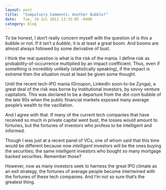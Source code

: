 ```yaml
---
layout: post
title:  "Compulsory Comments: Another Bubble?"
date:   Tue, 19 Jul 2011 13:33:05 -0400
category: blog
---
```


To be honest, I don’t really concern myself with the question of is this a
bubble or not. If it isn’t a _bubble_, it is at least a great boom. And booms
are almost always followed by some derivative of bust.

I think the real question is what is the risk of the mania. I define risk as
probability-of-occurrence multiplied by an impact coefficient. Thus, even if
something is incredibly unlikely (statistically speaking), if the impact is
extreme then the situation must at least be given some thought.

Until the recent tech-IPO mania (Groupon, LinkedIn soon-to-be Zynga), a great
deal of the risk was borne by institutional investors, by _savvy_ venture
capitalists. This was declared to be a departure from the dot-com bubble of
the late 90s when the public financial markets exposed many average people’s
wealth to the vacillation.

And I agree with that. If many of the current tech companies that have
received so much in private capital went bust, the losses would amount to
fortunes, but the fortunes of investors who profess to be intelligent and
informed.

Though I was just at a recent panel of VCs, one of whom said that this time
would be different because now _intelligent_ investors will be the ones buying
the securities; the same _intelligent_ investors who bought so many mortgage
backed securities. Remember those?

However, now as many investors seek to harness the great IPO climate as an
exit strategy, the fortunes of average people become intertwined with the
fortunes of these tech companies. And I’m not so sure that’s the greatest
thing.
